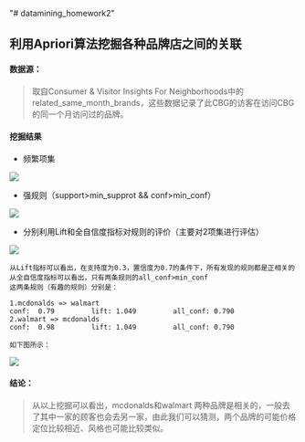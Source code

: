 "# datamining_homework2" 

## 利用Apriori算法挖掘各种品牌店之间的关联

#### 数据源：
> 取自Consumer & Visitor Insights For Neighborhoods中的related_same_month_brands，这些数据记录了此CBG的访客在访问CBG的同一个月访问过的品牌。

#### 挖掘结果

- 频繁项集   

![](https://github.com/x3e7/dataminingHomework2/blob/master/result/frequent_items.png)

- 强规则（support>min_supprot && conf>min_conf）  

![](https://github.com/x3e7/dataminingHomework2/blob/master/result/big_rules.png)

- 分别利用Lift和全自信度指标对规则的评价（主要对2项集进行评估）

![](https://github.com/x3e7/dataminingHomework2/blob/master/result/evaluation.png)  
	
	从Lift指标可以看出，在支持度为0.3，置信度为0.7的条件下，所有发现的规则都是正相关的
	从全自信度指标可以看出，只有两条规则的all_conf>min_conf
	这两条规则（有趣的规则）分别是：

	1.mcdonalds => walmart     
	conf:  0.79 		lift: 1.049 		all_conf: 0.790  
	2.walmart => mcdonalds   
	conf:  0.98 		lift: 1.049 		all_conf: 0.790  

	如下图所示：
	
![](https://github.com/x3e7/dataminingHomework2/blob/master/result/insteresting_rules.png)

#### 结论：
> 从以上挖掘可以看出，mcdonalds和walmart 两种品牌是相关的，一般去了其中一家的顾客也会去另一家，由此我们可以猜测，两个品牌的可能价格定位比较相近、风格也可能比较类似。




